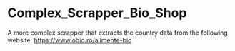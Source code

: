 # Complex_Scrapper_Bio_Shop
A more complex scrapper that extracts the country data from the following website: https://www.obio.ro/alimente-bio 
